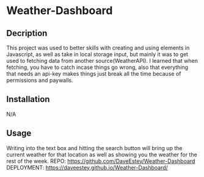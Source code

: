 # Weather-Dashboard
## Decription


This project was used to better skills with creating and using elements in Javascript, as well as take in local storage input, but mainly it was to get used to fetching data from another source(WeatherAPI). I learned that when fetching, you have to catch incase things go wrong, also that everything that needs an api-key makes things just break all the time because of permissions and paywalls.

## Installation
N/A

## Usage

Writing into the text box and hitting the search button will bring up the current weather for that location as well as showing you the weather for the rest of the week.
REPO: https://github.com/DaveEstey/Weather-Dashboard  DEPLOYMENT: https://daveestey.github.io/Weather-Dashboard/
 
